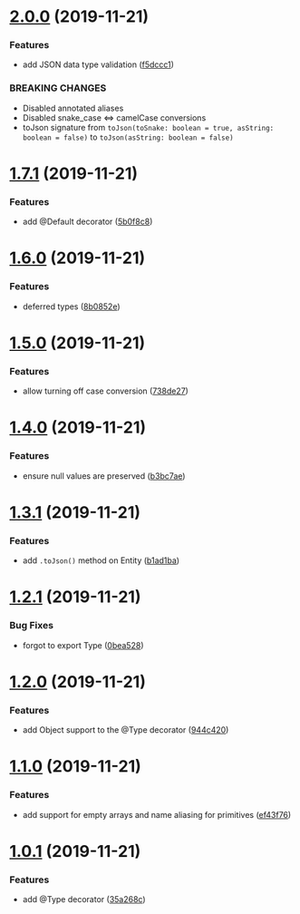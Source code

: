 # [2.0.0](https://github.com/insurgent-lab/ts-entity/compare/v1.7.1...v2.0.0) (2019-11-21)


### Features

* add JSON data type validation ([f5dccc1](https://github.com/insurgent-lab/ts-entity/commit/f5dccc1e83020f2ddbaf0e9a929b5f002f0e73bf))


### BREAKING CHANGES

* Disabled annotated aliases
* Disabled snake_case <=> camelCase conversions
* toJson signature from `toJson(toSnake: boolean = true, asString: boolean = false)` to `toJson(asString: boolean = false)`

# [1.7.1](https://github.com/insurgent-lab/ts-entity/compare/v1.6.0...v1.7.1) (2019-11-21)


### Features

* add @Default decorator ([5b0f8c8](https://github.com/insurgent-lab/ts-entity/commit/5b0f8c86107422e8d5cd57f2d2a792ad928e7e5e))

# [1.6.0](https://github.com/insurgent-lab/ts-entity/compare/v1.5.0...v1.6.0) (2019-11-21)


### Features

* deferred types ([8b0852e](https://github.com/insurgent-lab/ts-entity/commit/8b0852e9f24eb921c123f9f82dc0001f4d73547b))

# [1.5.0](https://github.com/insurgent-lab/ts-entity/compare/v1.4.0...v1.5.0) (2019-11-21)


### Features

* allow turning off case conversion ([738de27](https://github.com/insurgent-lab/ts-entity/commit/738de27891d085f2313a09180c2f5113f70947fc))

# [1.4.0](https://github.com/insurgent-lab/ts-entity/compare/v1.3.1...v1.4.0) (2019-11-21)


### Features

* ensure null values are preserved ([b3bc7ae](https://github.com/insurgent-lab/ts-entity/commit/b3bc7ae3baf2ef33fbfc856f3250459637f7bc26))

# [1.3.1](https://github.com/insurgent-lab/ts-entity/compare/v1.2.1...v1.3.1) (2019-11-21)


### Features

* add `.toJson()` method on Entity ([b1ad1ba](https://github.com/insurgent-lab/ts-entity/commit/b1ad1bacc72fa51571d7c86106e86aaceec97499))

# [1.2.1](https://github.com/insurgent-lab/ts-entity/compare/v1.2.0...v1.2.1) (2019-11-21)


### Bug Fixes

* forgot to export Type ([0bea528](https://github.com/insurgent-lab/ts-entity/commit/0bea528828fcca8ef75ef1961d3392e6f35aac0e))

# [1.2.0](https://github.com/insurgent-lab/ts-entity/compare/v1.1.0...v1.2.0) (2019-11-21)


### Features

* add Object support to the @Type decorator ([944c420](https://github.com/insurgent-lab/ts-entity/commit/944c42096834b794c350063bed400ed96d5b68f8))

# [1.1.0](https://github.com/insurgent-lab/ts-entity/compare/v1.0.1...v1.1.0) (2019-11-21)


### Features

* add support for empty arrays and name aliasing for primitives ([ef43f76](https://github.com/insurgent-lab/ts-entity/commit/ef43f76218617eb43780f71f6fc5a44de806d378))

# [1.0.1](https://github.com/insurgent-lab/ts-entity/compare/35a268cd9ecb13106c74d7947af728314fbfc574...v1.0.1) (2019-11-21)


### Features

* add @Type decorator ([35a268c](https://github.com/insurgent-lab/ts-entity/commit/35a268cd9ecb13106c74d7947af728314fbfc574))
